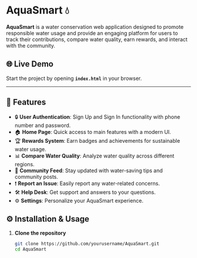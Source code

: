 # AquaSmart 💧

**AquaSmart** is a water conservation web application designed to promote responsible water usage and provide an engaging platform for users to track their contributions, compare water quality, earn rewards, and interact with the community.

## 🌐 Live Demo

Start the project by opening **`index.html`** in your browser.

---

## 🚀 Features

- 🔒 **User Authentication**: Sign Up and Sign In functionality with phone number and password.
- 🏠 **Home Page**: Quick access to main features with a modern UI.
- 🏆 **Rewards System**: Earn badges and achievements for sustainable water usage.
- 📊 **Compare Water Quality**: Analyze water quality across different regions.
- 📢 **Community Feed**: Stay updated with water-saving tips and community posts.
- ❗ **Report an Issue**: Easily report any water-related concerns.
- 🛠️ **Help Desk**: Get support and answers to your questions.
- ⚙️ **Settings**: Personalize your AquaSmart experience.


## ⚙️ Installation & Usage

1. **Clone the repository**  
   ```bash
   git clone https://github.com/yourusername/AquaSmart.git
   cd AquaSmart
